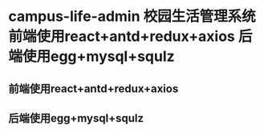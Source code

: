 # campus-life-admin 校园生活管理系统 前端使用react+antd+redux+axios 后端使用egg+mysql+squlz

## 前端使用react+antd+redux+axios
## 后端使用egg+mysql+squlz

